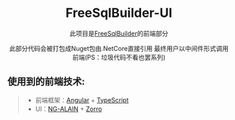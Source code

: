 <h1 align="center">FreeSqlBuilder-UI</h1>

<div align="center">
  <p>此项目是<a href="https://github.com/movingsam/FreeSqlBuilder">FreeSqlBuilder</a>的前端部分</p>
  <p>此部分代码会被打包成Nuget包由.NetCore直接引用 最终用户以中间件形式调用前端(PS：垃圾代码不看也罢系列)</p>
</div>

## 使用到的前端技术:
> * 前端框架：[Angular](https://angular.cn/) + [TypeScript](https://www.typescriptlang.org/docs/)
> * UI：[NG-ALAIN](https://ng-alain.com/zh) + [Zorro](https://ng.ant.design/)


